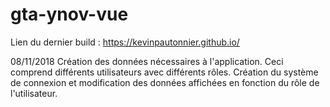 ﻿# gta-ynov-vue

Lien du dernier build : https://kevinpautonnier.github.io/

08/11/2018
Création des données nécessaires à l'application. Ceci comprend différents utilisateurs avec différents rôles.
Création du système de connexion et modification des données affichées en fonction du rôle de l'utilisateur.
